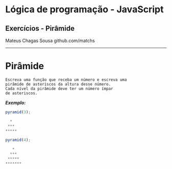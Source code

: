 Lógica de programação - JavaScript
===

## Exercícios - Pirâmide


Mateus Chagas Sousa
github.com/matchs

---
# Pirâmide

```
Escreva uma função que receba um número e escreva uma
pirâmide de asteriscos da altura desse número.
Cada nível da pirâmide deve ter um número ímpar 
de asteriscos.
```


***Exemplo:***
```javascript
pyramid(3);

  *
 ***
*****
```

```javascript
pyramid(4);

   *
  ***
 *****
*******
```